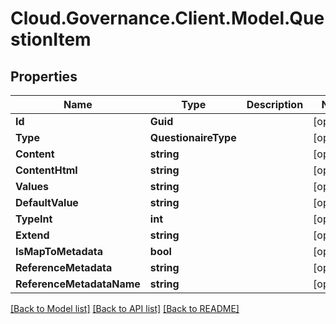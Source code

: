 # Cloud.Governance.Client.Model.QuestionItem
## Properties

Name | Type | Description | Notes
------------ | ------------- | ------------- | -------------
**Id** | **Guid** |  | [optional] 
**Type** | **QuestionaireType** |  | [optional] 
**Content** | **string** |  | [optional] 
**ContentHtml** | **string** |  | [optional] 
**Values** | **string** |  | [optional] 
**DefaultValue** | **string** |  | [optional] 
**TypeInt** | **int** |  | [optional] 
**Extend** | **string** |  | [optional] 
**IsMapToMetadata** | **bool** |  | [optional] 
**ReferenceMetadata** | **string** |  | [optional] 
**ReferenceMetadataName** | **string** |  | [optional] 

[[Back to Model list]](../README.md#documentation-for-models) [[Back to API list]](../README.md#documentation-for-api-endpoints) [[Back to README]](../README.md)

